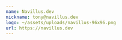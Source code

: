 ```yaml
---
name: Navillus.dev
nickname: tony@navillus.dev
logo: ~/assets/uploads/navillus-96x96.png
url: https://navillus.dev
---
```

